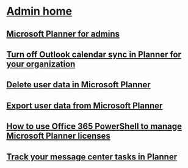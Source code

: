 # [Admin home](index.yml)
## [Microsoft Planner for admins](planner-for-admins.md)
## [Turn off Outlook calendar sync in Planner for your organization](turn-off-outlook-calendar-sync.md)
## [Delete user data in Microsoft Planner](delete-user-data.md)
## [Export user data from Microsoft Planner](export-user-data.md)
## [How to use Office 365 PowerShell to manage Microsoft Planner licenses](https://docs.microsoft.com/office365/troubleshoot/administration/how-to-use-office-365-powershell-to-manage-microsoft-planner-licenses)
## [Track your message center tasks in Planner](track-message-center-tasks-planner.md)